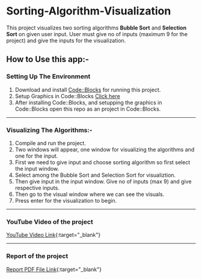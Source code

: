 # Sorting-Algorithm-Visualization
This project visualizes two sorting algorithms **Bubble Sort** and **Selection Sort** on given user input. User must give no of inputs (maximum 9 for the project) and give the inputs for the visualization.

## How to Use this app:-

### Setting Up The Environment
1. Download and install 
[Code::Blocks](https://sourceforge.net/projects/codeblocks/files/Binaries/17.12/Windows/codeblocks-17.12mingw-setup.exe/download) for running this project.
1. Setup Graphics in Code::Blocks [Click here](https://drive.google.com/file/d/1SnhzqNg5cn7Bgsnqh9I5W6DjxRmmqzW7/view?usp=sharing)
1. After installing Code::Blocks, and setupping the graphics in Code::Blocks open this repo as an project in Code::Blocks.

---
### Visualizing The Algorithms:-
1. Compile and run the project.
2. Two windows will appear, one window for visualizing the algorithms and one for the input.
3. First we need to give input and choose sorting algorithm so first select the input window.
3. Select among the Bubble Sort and Selection Sort for visualiztion.
3. Then give input in the input window. Give no of inputs (max 9) and give respective inputs.
4. Then go to the visual window where we can see the visuals.
5. Press enter for the visualization to begin.

---
### YouTube Video of the project

[YouTube Video Link](https://www.youtube.com/watch?v=i9bqeo3JYeg&t=1s){:target="_blank"}

---
### Report of the project

[Report PDF File Link](https://github.com/Ramjonchhen/Sorting-Algorithm-Visualized/blob/master/final%20report.pdf){:target="_blank"}
